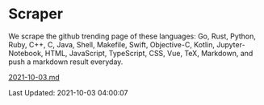 # Scraper

We scrape the github trending page of these languages: Go, Rust, Python, Ruby, C++, C, Java, Shell, Makefile, Swift, Objective-C, Kotlin, Jupyter-Notebook, HTML, JavaScript, TypeScript, CSS, Vue, TeX, Markdown, and push a markdown result everyday.

[2021-10-03.md](https://github.com/yangwenmai/github-trending-backup/blob/master/2021-10-03.md)

Last Updated: 2021-10-03 04:00:07